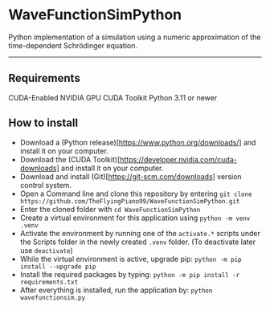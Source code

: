 # WaveFunctionSimPython
Python implementation of a simulation using a numeric approximation of the time-dependent Schrödinger equation.

---

## Requirements
CUDA-Enabled NVIDIA GPU
CUDA Toolkit
Python 3.11 or newer

## How to install

- Download a (Python release)[https://www.python.org/downloads/] and install it on your computer.
- Download the (CUDA Toolkit)[https://developer.nvidia.com/cuda-downloads] and install it on your computer.
- Download and install (Git)[https://git-scm.com/downloads] version control system.
- Open a Command line and clone this repository by entering `git clone https://github.com/TheFlyingPiano99/WaveFunctionSimPython.git`
- Enter the cloned folder with `cd WaveFunctionSimPython`
- Create a virtual environment for this application using `python -m venv .venv`
- Activate the environment by running one of the `activate.*` scripts under the Scripts folder in the newly created `.venv` folder. (To deactivate later use `deactivate`)
- While the virtual environment is active, upgrade pip: `python -m pip install --upgrade pip`
- Install the required packages by typing: `python -m pip install -r requirements.txt`
- After everything is installed, run the application by: `python wavefunctionsim.py`

